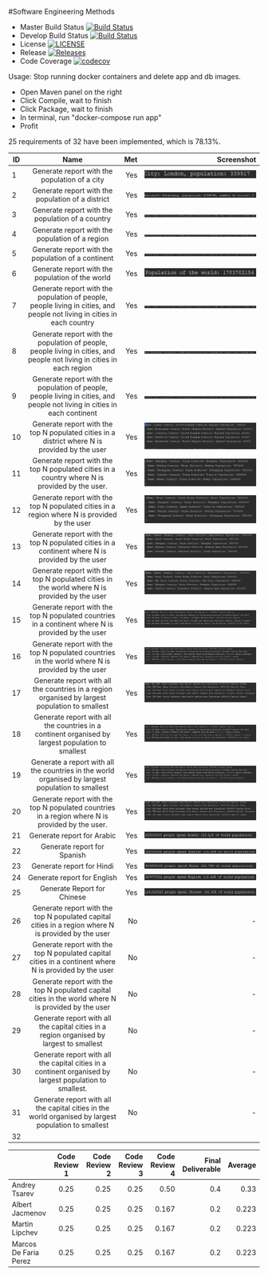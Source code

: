 #Software Engineering Methods

- Master Build Status [![Build Status](https://travis-ci.org/tsarevpp/sem.svg?branch=master)](https://travis-ci.org/tsarevpp/sem)
- Develop Build Status [![Build Status](https://travis-ci.org/tsarevpp/sem.svg?branch=develop)](https://travis-ci.org/tsarevpp/sem)
- License [![LICENSE](https://img.shields.io/github/license/tsarevpp/sem.svg?style=flat-square)](https://github.com/tsarevpp/sem/blob/master/LICENSE)
- Release [![Releases](https://img.shields.io/github/release/tsarevpp/sem/all.svg?style=flat-square)](https://github.com/tsarevpp/sem/releases)
- Code Coverage [![codecov](https://codecov.io/gh/tsarevpp/sem/branch/master/graph/badge.svg)](https://codecov.io/gh/tsarevpp/sem)

Usage:
 Stop running docker containers and delete app and db images.
 - Open Maven panel on the right
 - Click Compile, wait to finish
 - Click Package, wait to finish
 - In terminal, run "docker-compose run app"
 - Profit
 
 25 requirements of 32 have been implemented, which is 78.13%.
 
 
 | ID  | Name          | Met           | Screenshot     |
  | ---|:-------------:| -------------:| --------------:|
  | 1  | Generate report with the population of a city |          Yes |       ![pic](./img/1.PNG)     |
  | 2  | Generate report with the population of a district |          Yes |           ![pic](./img/2.PNG) |
  | 3  | Generate report with the population of a country|          Yes |           ![pic](./img/3.PNG) |
  | 4  | Generate report with the population of a region |          Yes |           ![pic](./img/4.PNG) |
  | 5  | Generate report with the population of a continent |          Yes |           ![pic](./img/5.PNG)|
  | 6  | Generate report with the population of the world |          Yes |           ![pic](./img/6.PNG) |
  | 7  | Generate report with the population of people, people living in cities, and people not living in cities in each country |          Yes |           ![pic](./img/3.PNG) |
  | 8  | Generate report with the population of people, people living in cities, and people not living in cities in each region |          Yes |           ![pic](./img/4.PNG) |
  | 9  | Generate report with the population of people, people living in cities, and people not living in cities in each continent |          Yes |           ![pic](./img/5.PNG) |
  | 10 | Generate report with the top N populated cities in a district where N is provided by the user |          Yes |           ![pic](./img/10.PNG) |
  | 11 | Generate report with the top N populated cities in a country where N is provided by the user. |          Yes |           ![pic](./img/7-11.PNG) |
  | 12 | Generate report with the top N populated cities in a region where N is provided by the user |          Yes |           ![pic](./img/8-12.PNG) |
  | 13 | Generate report with the top N populated cities in a continent where N is provided by the user |          Yes |           ![pic](./img/9-13.PNG) |
  | 14 | Generate report with the top N populated cities in the world where N is provided by the user |          Yes |           ![pic](./img/14.PNG) |
  | 15 | Generate report with the top N populated countries in a continent where N is provided by the user |          Yes |           ![pic](./img/15-18.PNG) |
  | 16 | Generate report with the top N populated countries in the world where N is provided by the user |          Yes |           ![pic](./img/16-19.PNG) |
  | 17 | Generate report with all the countries in a region organised by largest population to smallest |          Yes |           ![pic](./img/17-20.PNG) |
  | 18 | Generate report with all the countries in a continent organised by largest population to smallest |          Yes |           ![pic](./img/15-18.PNG) |
  | 19 | Generate a report with all the countries in the world organised by largest population to smallest |          Yes |           ![pic](./img/16-19.PNG) |
  | 20 | Generate report with the top N populated countries in a region where N is provided by the user. |          Yes |           ![pic](./img/17-20.PNG) |
  | 21 | Generate report for Arabic |          Yes |           ![pic](./img/21.PNG) |
  | 22 | Generate report for Spanish |          Yes |           ![pic](./img/22.PNG) |
  | 23 | Generate report for Hindi |          Yes |           ![pic](./img/23.PNG) |
  | 24 | Generate report for English |          Yes |           ![pic](./img/24.PNG) |
  | 25 | Generate Report for Chinese |          Yes |           ![pic](./img/25.PNG) |
  | 26 | Generate report with the top N populated capital cities in a region where N is provided by the user |          No |           - |
  | 27 | Generate report with the top N populated capital cities in a continent where N is provided by the user |          No |           - |
  | 28 | Generate report with the top N populated capital cities in the world where N is provided by the user |          No |           - |
  | 29 | Generate report with all the capital cities in a region organised by largest to smallest |          No |           - |
  | 30 | Generate report with all the capital cities in a continent organised by largest population to smallest. |          No |           - |
  | 31 | Generate report with all the capital cities in the world organised by largest population to smallest |          No |           - |
  | 32 |           |           |            |
 
 
 
 
 
 
 
 |                 | Code Review 1 | Code Review 2 | Code Review 3  | Code Review 4  | Final Deliverable | Average        |
 | ----------------|:-------------:| -------------:| --------------:| --------------:| -----------------:| --------------:|
 | Andrey Tsarev   |          0.25 |          0.25 |           0.25 |           0.50 |               0.4 |           0.33 |
 | Albert Jacmenov |          0.25 |          0.25 |           0.25 |          0.167 |               0.2 |          0.223 |
 | Martin Lipchev  |          0.25 |          0.25 |           0.25 |          0.167 |               0.2 |          0.223 |
 | Marcos De Faria Perez|     0.25 |          0.25 |           0.25 |          0.167 |               0.2 |          0.223 |
